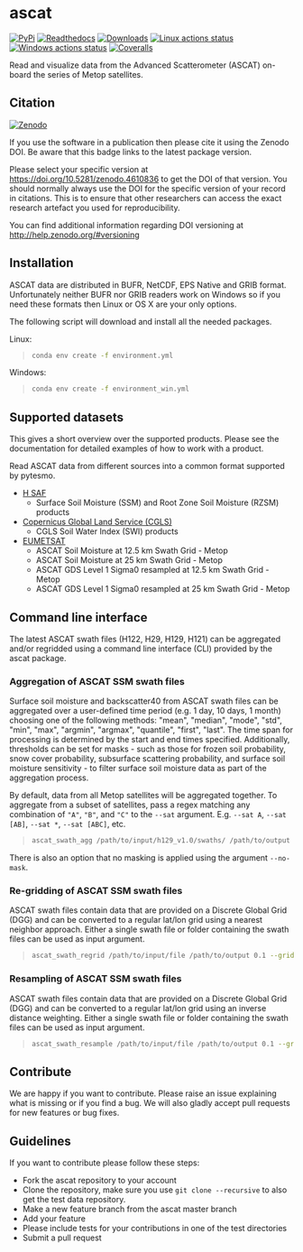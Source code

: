 # ascat #

[![PyPi](https://img.shields.io/pypi/v/ascat)](https://pypi.org/project/ascat/)
[![Readthedocs](https://readthedocs.org/projects/ascat/badge/?version=latest)](http://ascat.readthedocs.org/)
[![Downloads](https://img.shields.io/pypi/dm/ascat)](https://pypi.org/project/ascat)
[![Linux actions status](https://github.com/TUW-GEO/ascat/actions/workflows/ubuntu.yml/badge.svg)](https://github.com/TUW-GEO/ascat/actions/workflows/ubuntu.yml)
[![Windows actions status](https://github.com/TUW-GEO/ascat/actions/workflows/windows.yml/badge.svg)](https://github.com/TUW-GEO/ascat/actions/workflows/windows.yml)
[![Coveralls](https://coveralls.io/repos/github/TUW-GEO/ascat/badge.svg?branch=master)](https://coveralls.io/github/TUW-GEO/ascat?branch=master)

Read and visualize data from the Advanced Scatterometer (ASCAT) on-board the series of Metop satellites.

## Citation ##

[![Zenodo](https://zenodo.org/badge/DOI/10.5281/zenodo.4610836.svg)](https://doi.org/10.5281/zenodo.4610836)

If you use the software in a publication then please cite it using the Zenodo
DOI. Be aware that this badge links to the latest package version.

Please select your specific version at https://doi.org/10.5281/zenodo.4610836 to
get the DOI of that version. You should normally always use the DOI for the
specific version of your record in citations. This is to ensure that other
researchers can access the exact research artefact you used for reproducibility.

You can find additional information regarding DOI versioning at
http://help.zenodo.org/#versioning

## Installation ##

ASCAT data are distributed in BUFR, NetCDF, EPS Native and GRIB format.
Unfortunately neither BUFR nor GRIB readers work on Windows so if you need these
formats then Linux or OS X are your only options.

The following script will download and install all the needed packages.

Linux:

> ```bash
> conda env create -f environment.yml
> ```

Windows:

> ```bash
> conda env create -f environment_win.yml
> ```

## Supported datasets ##

This gives a short overview over the supported products. Please see the documentation for detailed examples of how to work with a product.

Read ASCAT data from different sources into a common format supported by pytesmo.

- [H SAF](http://h-saf.eumetsat.int/)
    - Surface Soil Moisture (SSM) and Root Zone Soil Moisture (RZSM) products
- [Copernicus Global Land Service (CGLS)](http://land.copernicus.eu/global/products/swi)
    - CGLS Soil Water Index (SWI) products
- [EUMETSAT](https://navigator.eumetsat.int/search?query=ascat)
    - ASCAT Soil Moisture at 12.5 km Swath Grid - Metop
    - ASCAT Soil Moisture at 25 km Swath Grid - Metop
    - ASCAT GDS Level 1 Sigma0 resampled at 12.5 km Swath Grid - Metop
    - ASCAT GDS Level 1 Sigma0 resampled at 25 km Swath Grid - Metop

## Command line interface ##

The latest ASCAT swath files (H122, H29, H129, H121) can be aggregated and/or regridded using a command line interface (CLI) provided by the ascat package.

### Aggregation of ASCAT SSM swath files ###

Surface soil moisture and backscatter40 from ASCAT swath files can be aggregated over a user-defined time period (e.g. 1 day, 10 days, 1 month) choosing one of the following methods: "mean", "median", "mode", "std", "min", "max", "argmin", "argmax", "quantile", "first", "last". The time span for processing is determined by the start and end times specified. Additionally, thresholds can be set for masks - such as those for frozen soil probability, snow cover probability, subsurface scattering probability, and surface soil moisture sensitivity - to filter surface soil moisture data as part of the aggregation process.

By default, data from all Metop satellites will be aggregated together. To aggregate from a subset of satellites, pass a regex matching any combination of `"A"`, `"B"`, and `"C"` to the `--sat` argument. E.g. `--sat A`, `--sat [AB]`, `--sat *`, `--sat [ABC]`, etc.

> ```bash
> ascat_swath_agg /path/to/input/h129_v1.0/swaths/ /path/to/output --start_dt 2020-06-15T00:00:00 --end_dt 2020-06-17T00:00:00 --t_delta 1D --agg mean --snow_cover_mask 80 --frozen_soil_mask 80 --subsurface_scattering_mask 10 --ssm_sensitivity_mask 1 --sat [AB]
> ```

There is also an option that no masking is applied using the argument ``--no-mask``.

### Re-gridding of ASCAT SSM swath files ###

ASCAT swath files contain data that are provided on a Discrete Global Grid (DGG) and can be converted to a regular lat/lon grid using a nearest neighbor approach. Either a single swath file or folder containing the swath files can be used as input argument.

> ```bash
> ascat_swath_regrid /path/to/input/file /path/to/output 0.1 --grid_store /path/to/tmp/folder --suffix _regrid_0.1deg
> ```

### Resampling of ASCAT SSM swath files ###

ASCAT swath files contain data that are provided on a Discrete Global Grid (DGG) and can be converted to a regular lat/lon grid using an inverse distance weighting. Either a single swath file or folder containing the swath files can be used as input argument.

> ```bash
> ascat_swath_resample /path/to/input/file /path/to/output 0.1 --grid_store /path/to/tmp/folder --suffix _resample_0.1deg --neighbour 6 --radius 10000
> ```

## Contribute ##

We are happy if you want to contribute. Please raise an issue explaining what is
missing or if you find a bug. We will also gladly accept pull requests for new
features or bug fixes.

## Guidelines ##

If you want to contribute please follow these steps:

- Fork the ascat repository to your account
- Clone the repository, make sure you use ``git clone --recursive`` to also get the test data repository.
- Make a new feature branch from the ascat master branch
- Add your feature
- Please include tests for your contributions in one of the test directories
- Submit a pull request

